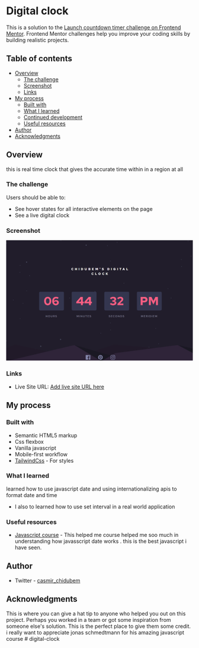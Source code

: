 # Digital clock

This is a solution to the [Launch countdown timer challenge on Frontend Mentor](https://www.frontendmentor.io/challenges/launch-countdown-timer-N0XkGfyz-). Frontend Mentor challenges help you improve your coding skills by building realistic projects.

## Table of contents

- [Overview](#overview)
  - [The challenge](#the-challenge)
  - [Screenshot](#screenshot)
  - [Links](#links)
- [My process](#my-process)
  - [Built with](#built-with)
  - [What I learned](#what-i-learned)
  - [Continued development](#continued-development)
  - [Useful resources](#useful-resources)
- [Author](#author)
- [Acknowledgments](#acknowledgments)

## Overview

this is real time clock that gives the accurate time within in a region at all

### The challenge

Users should be able to:

- See hover states for all interactive elements on the page
- See a live digital clock

### Screenshot

![](<./design/Screenshot%20(46).png>)

### Links

- Live Site URL: [Add live site URL here](https://digital-clock-chidubem.netlify.app)

## My process

### Built with

- Semantic HTML5 markup
- Css flexbox
- Vanilla javascript
- Mobile-first workflow
- [TailwindCss](https://tailwindcss.com/) - For styles

### What I learned

learned how to use javascript date and using internationalizing apis to format date and time

- I also to learned how to use set interval in a real world application

### Useful resources

- [Javascript course](https://www.udemy.com/course/the-complete-javascript-course/) - This helped me course helped me soo much in understanding how javasscript date works . this is the best javascript i have seen.

## Author

- Twitter - [casmir_chidubem](https://www.twitter.com/casmir_chidubem)

## Acknowledgments

This is where you can give a hat tip to anyone who helped you out on this project. Perhaps you worked in a team or got some inspiration from someone else's solution. This is the perfect place to give them some credit.
i really want to appreciate jonas schmedtmann for his amazing javascript course
#   d i g i t a l - c l o c k 
 
 